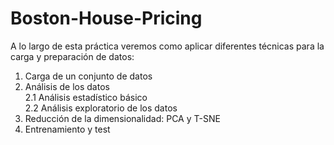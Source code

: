 # Boston-House-Pricing
A lo largo de esta práctica veremos como aplicar diferentes técnicas para la carga y preparación de datos:

 <ol start="1">
  <li>Carga de un conjunto de datos</li>
  <li>Análisis de los datos
  <br>2.1 Análisis estadístico básico
  <br>2.2 Análisis exploratorio de los datos
  <li>Reducción de la dimensionalidad: PCA y T-SNE</li>
  <li>Entrenamiento y test</li>
</ol>

